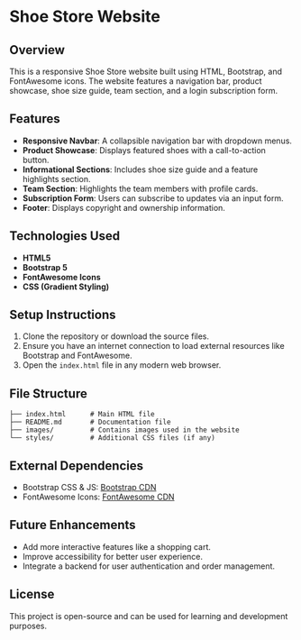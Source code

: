 # Shoe Store Website

## Overview
This is a responsive Shoe Store website built using HTML, Bootstrap, and FontAwesome icons. The website features a navigation bar, product showcase, shoe size guide, team section, and a login subscription form.

## Features
- **Responsive Navbar**: A collapsible navigation bar with dropdown menus.
- **Product Showcase**: Displays featured shoes with a call-to-action button.
- **Informational Sections**: Includes shoe size guide and a feature highlights section.
- **Team Section**: Highlights the team members with profile cards.
- **Subscription Form**: Users can subscribe to updates via an input form.
- **Footer**: Displays copyright and ownership information.

## Technologies Used
- **HTML5**
- **Bootstrap 5**
- **FontAwesome Icons**
- **CSS (Gradient Styling)**

## Setup Instructions
1. Clone the repository or download the source files.
2. Ensure you have an internet connection to load external resources like Bootstrap and FontAwesome.
3. Open the `index.html` file in any modern web browser.

## File Structure
```
├── index.html      # Main HTML file
├── README.md       # Documentation file
├── images/         # Contains images used in the website
└── styles/         # Additional CSS files (if any)
```

## External Dependencies
- Bootstrap CSS & JS: [Bootstrap CDN](https://getbootstrap.com/)
- FontAwesome Icons: [FontAwesome CDN](https://cdnjs.com/libraries/font-awesome)

## Future Enhancements
- Add more interactive features like a shopping cart.
- Improve accessibility for better user experience.
- Integrate a backend for user authentication and order management.

## License
This project is open-source and can be used for learning and development purposes.

